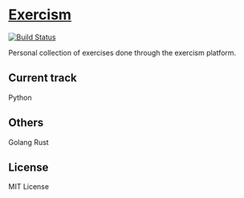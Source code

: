 # [Exercism](https://exercism.io)

[![Build Status](https://cloud.drone.io/api/badges/juanwolf/exercism/status.svg)](https://cloud.drone.io/juanwolf/exercism)

Personal collection of exercises done through the exercism platform.

## Current track

Python

## Others

Golang
Rust

## License

MIT License
